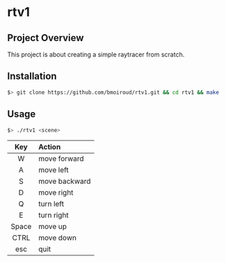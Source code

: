 # rtv1

## Project Overview

This project is about creating a simple raytracer from scratch.

## Installation

``` bash
$> git clone https://github.com/bmoiroud/rtv1.git && cd rtv1 && make
```

## Usage

``` bash
$> ./rtv1 <scene>
```

| Key     | Action             |
|:-------:|:-------------------|
| W       | move forward       |
| A       | move left          |
| S       | move backward      |
| D       | move right         |
| Q       | turn left          |
| E       | turn right         |
| Space   | move up            |
| CTRL    | move down          |
| esc     | quit               |
